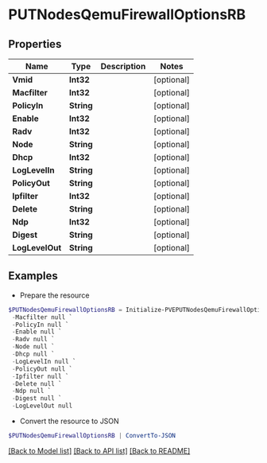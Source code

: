 # PUTNodesQemuFirewallOptionsRB
## Properties

Name | Type | Description | Notes
------------ | ------------- | ------------- | -------------
**Vmid** | **Int32** |  | [optional] 
**Macfilter** | **Int32** |  | [optional] 
**PolicyIn** | **String** |  | [optional] 
**Enable** | **Int32** |  | [optional] 
**Radv** | **Int32** |  | [optional] 
**Node** | **String** |  | [optional] 
**Dhcp** | **Int32** |  | [optional] 
**LogLevelIn** | **String** |  | [optional] 
**PolicyOut** | **String** |  | [optional] 
**Ipfilter** | **Int32** |  | [optional] 
**Delete** | **String** |  | [optional] 
**Ndp** | **Int32** |  | [optional] 
**Digest** | **String** |  | [optional] 
**LogLevelOut** | **String** |  | [optional] 

## Examples

- Prepare the resource
```powershell
$PUTNodesQemuFirewallOptionsRB = Initialize-PVEPUTNodesQemuFirewallOptionsRB  -Vmid null `
 -Macfilter null `
 -PolicyIn null `
 -Enable null `
 -Radv null `
 -Node null `
 -Dhcp null `
 -LogLevelIn null `
 -PolicyOut null `
 -Ipfilter null `
 -Delete null `
 -Ndp null `
 -Digest null `
 -LogLevelOut null
```

- Convert the resource to JSON
```powershell
$PUTNodesQemuFirewallOptionsRB | ConvertTo-JSON
```

[[Back to Model list]](../README.md#documentation-for-models) [[Back to API list]](../README.md#documentation-for-api-endpoints) [[Back to README]](../README.md)

